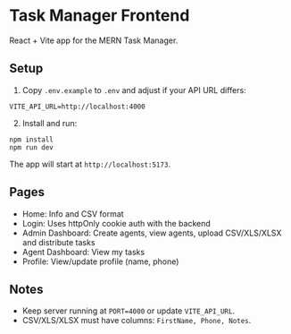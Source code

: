 # Task Manager Frontend

React + Vite app for the MERN Task Manager.

## Setup

1. Copy `.env.example` to `.env` and adjust if your API URL differs:

```
VITE_API_URL=http://localhost:4000
```

2. Install and run:

```
npm install
npm run dev
```

The app will start at `http://localhost:5173`.

## Pages

- Home: Info and CSV format
- Login: Uses httpOnly cookie auth with the backend
- Admin Dashboard: Create agents, view agents, upload CSV/XLS/XLSX and distribute tasks
- Agent Dashboard: View my tasks
- Profile: View/update profile (name, phone)

## Notes
- Keep server running at `PORT=4000` or update `VITE_API_URL`.
- CSV/XLS/XLSX must have columns: `FirstName, Phone, Notes`.
